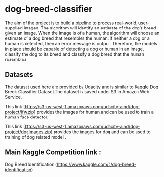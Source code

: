 # dog-breed-classifier

The aim of the project is to build a pipeline to process real-world, user-supplied images. The algorithm will identify an estimate of the dog’s breed given an image. When the image is of a human, the algorithm will choose an estimate of a dog breed that resembles the human. If neither a dog or a human is detected, then an error message is output. Therefore, the models in place should be capable of detecting a dog or human in an image, classify the dog to its breed and classify a dog breed that the human resembles.


## Datasets

The dataset used here are provided by Udacity and is similar to Kaggle Dog Breek Classifier Dataset.The dataset is saved under S3 in Amazon Web Service.

This link [https://s3-us-west-1.amazonaws.com/udacity-aind/dog-project/lfw.zip] provides the images for human and can be used to train a human face detector.

This link [https://s3-us-west-1.amazonaws.com/udacity-aind/dog-project/dogImages.zip] provides the images for dog and can be used to training of dog related model .


## Main Kaggle Competition link :
Dog Breed Identification (https://www.kaggle.com/c/dog-breed-identification)
